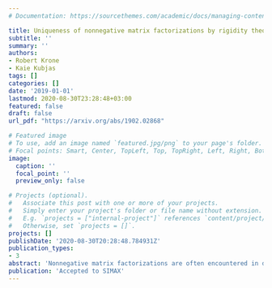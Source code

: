 ```yaml
---
# Documentation: https://sourcethemes.com/academic/docs/managing-content/

title: Uniqueness of nonnegative matrix factorizations by rigidity theory
subtitle: ''
summary: ''
authors:
- Robert Krone
- Kaie Kubjas
tags: []
categories: []
date: '2019-01-01'
lastmod: 2020-08-30T23:28:48+03:00
featured: false
draft: false
url_pdf: "https://arxiv.org/abs/1902.02868"

# Featured image
# To use, add an image named `featured.jpg/png` to your page's folder.
# Focal points: Smart, Center, TopLeft, Top, TopRight, Left, Right, BottomLeft, Bottom, BottomRight.
image:
  caption: ''
  focal_point: ''
  preview_only: false

# Projects (optional).
#   Associate this post with one or more of your projects.
#   Simply enter your project's folder or file name without extension.
#   E.g. `projects = ["internal-project"]` references `content/project/deep-learning/index.md`.
#   Otherwise, set `projects = []`.
projects: []
publishDate: '2020-08-30T20:28:48.784931Z'
publication_types:
- 3
abstract: 'Nonnegative matrix factorizations are often encountered in data mining applications where they are used to explain datasets by a small number of parts. For many of these applications it is desirable that there exists a unique nonnegative matrix factorization up to trivial modifications given by scalings and permutations. This means that model parameters are uniquely identifiable from the data. Rigidity theory of bar and joint frameworks is a field that studies uniqueness of point configurations given some of the pairwise distances. The goal of this paper is to use ideas from rigidity theory to study uniqueness of nonnegative matrix factorizations in the case when nonnegative rank of a matrix is equal to its rank. We characterize infinitesimally rigid nonnegative factorizations, prove that a nonnegative factorization is infinitesimally rigid if and only if it is locally rigid and a certain matrix achieves its maximal possible Kruskal rank, and show that locally rigid nonnegative factorizations can be extended to globally rigid nonnegative factorizations. These results give so far the strongest necessary condition for the uniqueness of a nonnegative factorization. We also explore connections between rigidity of nonnegative factorizations and boundaries of the set of matrices of fixed nonnegative rank. Finally we extend these results from nonnegative factorizations to completely positive factorizations.'
publication: 'Accepted to SIMAX'
---
```

